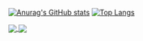 [![Anurag's GitHub stats](https://github-readme-stats.vercel.app/api?username=hgqchn)](https://github.com/anuraghazra/github-readme-stats)
[![Top Langs](https://github-readme-stats.vercel.app/api/top-langs/?username=hgqchn)](https://github.com/anuraghazra/github-readme-stats)

<a href="https://github.com/anuraghazra/github-readme-stats">
  <img align="center" src="https://github-readme-stats.vercel.app/api/pin/?username=hgqchn&repo=diffusion_dem_sr" />
</a>
<a href="https://github.com/anuraghazra/convoychat">
  <img align="center" src="https://github-readme-stats.vercel.app/api/pin/?username=hgqchn&repo=diffusion_demo" />
</a>

